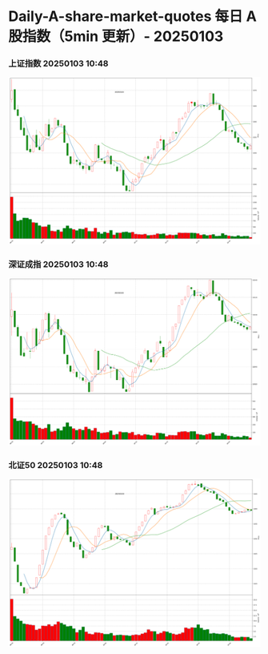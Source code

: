 
# Daily-A-share-market-quotes 每日 A 股指数（5min 更新）- 20250103

### 上证指数 20250103 10:48
![](./fig/2025/1/20250103-sh000001.png)

### 深证成指 20250103 10:48
![](./fig/2025/1/20250103-sz399001.png)

### 北证50 20250103 10:48
![](./fig/2025/1/20250103-bj899050.png)
